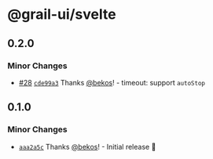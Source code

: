 # @grail-ui/svelte

## 0.2.0

### Minor Changes

- [#28](https://github.com/grail-ui/grail-ui/pull/28) [`cde99a3`](https://github.com/grail-ui/grail-ui/commit/cde99a32cf77bd283dccf8b2e4e39e83045c9193) Thanks [@bekos](https://github.com/bekos)! - timeout: support `autoStop`

## 0.1.0

### Minor Changes

- [`aaa2a5c`](https://github.com/grail-ui/grail-ui/commit/aaa2a5cb99ec51fa245fdd10728197f62b7c9939) Thanks [@bekos](https://github.com/bekos)! - Initial release 🎉
